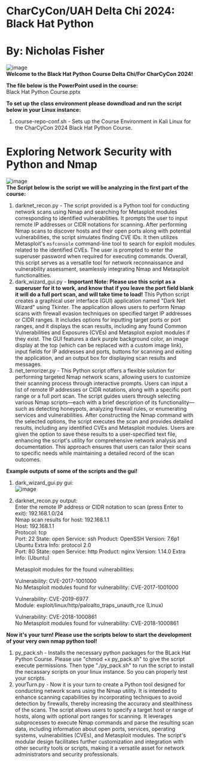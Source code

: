 # CharCyCon/UAH Delta Chi 2024: Black Hat Python <br />
# By: Nicholas Fisher <br /> 

![image](https://github.com/FishyStix12/BH.py-CharCyCon2024/assets/102126354/789f42ac-1c0f-46c3-b3d0-e023e83c6c0c) <br />
**Welcome to the Black Hat Python Course Delta Chi/For CharCyCon 2024!** <br />

**The file below is the PowerPoint used in the course:** <br />
Black Hat Python Course.pptx <br />

**To set up the class environment please downdload and run the script below in your Linux instance:** <br />
1. course-repo-conf.sh - Sets up the Course Environment in Kali Linux for the CharCyCon 2024 Black Hat Python Course. <br />

# Exploring Network Security with Python and Nmap <br />
![image](https://github.com/FishyStix12/BH.py-CharCyCon2024/assets/102126354/76ab306e-4086-4a48-86f7-b0efc97be95d) <br />
**The Script below is the script we will be analyzing in the first part of the course:**
1. darknet_recon.py - The script provided is a Python tool for conducting network scans using Nmap and searching for Metasploit modules corresponding to identified vulnerabilities. It prompts the user to input remote IP addresses or CIDR notations for scanning. After performing Nmap scans to discover hosts and their open ports along with potential vulnerabilities, the script simulates finding CVE IDs. It then utilizes Metasploit's `msfconsole` command-line tool to search for exploit modules related to the identified CVEs. The user is prompted to enter the superuser password when required for executing commands. Overall, this script serves as a versatile tool for network reconnaissance and vulnerability assessment, seamlessly integrating Nmap and Metasploit functionalities. <br />
2. dark_wizard_gui.py - **Important Note: Please use this script as a superuser for it to work, and know that if you leave the port field blank it will do a full port scan, and will take time to load!** This Python script creates a graphical user interface (GUI) application named "Dark Net Wizard" using Tkinter. The application allows users to perform Nmap scans with firewall evasion techniques on specified target IP addresses or CIDR ranges. It includes options for inputting target ports or port ranges, and it displays the scan results, including any found Common Vulnerabilities and Exposures (CVEs) and Metasploit exploit modules if they exist. The GUI features a dark purple background color, an image display at the top (which can be replaced with a custom image link), input fields for IP addresses and ports, buttons for scanning and exiting the application, and an output box for displaying scan results and messages. <br />
3. net_terrorizer.py - This Python script offers a flexible solution for performing targeted Nmap network scans, allowing users to customize their scanning process through interactive prompts. Users can input a list of remote IP addresses or CIDR notations, along with a specific port range or a full port scan. The script guides users through selecting various Nmap scripts—each with a brief description of its functionality—such as detecting honeypots, analyzing firewall rules, or enumerating services and vulnerabilities. After constructing the Nmap command with the selected options, the script executes the scan and provides detailed results, including any identified CVEs and Metasploit modules. Users are given the option to save these results to a user-specified text file, enhancing the script's utility for comprehensive network analysis and documentation. This approach ensures that users can tailor their scans to specific needs while maintaining a detailed record of the scan outcomes. <br />

**Example outputs of some of the scripts and the gui!** <br />
1. dark_wizard_gui.py gui: <br />
 ![image](https://github.com/FishyStix12/WHPython_v1.02/assets/102126354/e91027d1-d1d7-4e23-b818-b7ea187cc533) <br />
2. darknet_recon.py output: <br />
   Enter the remote IP address or CIDR notation to scan (press Enter to exit): 192.168.1.0/24 <br />
   Nmap scan results for host: 192.168.1.1 <br />
   Host: 192.168.1.1 <br />
   Protocol: tcp <br />
   Port: 22    State: open    Service: ssh    Product: OpenSSH    Version: 7.6p1 Ubuntu    Extra Info: protocol 2.0 <br />
   Port: 80    State: open    Service: http    Product: nginx    Version: 1.14.0    Extra Info: (Ubuntu) <br />

   Metasploit modules for the found vulnerabilities: <br />

   Vulnerability: CVE-2017-1001000 <br />
   No Metasploit modules found for vulnerability: CVE-2017-1001000 <br />

   Vulnerability: CVE-2019-6977 <br />
   Module: exploit/linux/http/paloalto_traps_unauth_rce (Linux) <br />

   Vulnerability: CVE-2018-1000861 <br />
   No Metasploit modules found for vulnerability: CVE-2018-1000861 <br />

**Now it's your turn! Please use the scripts below to start the development of your very own nmap python tool!** <br />
1. py_pack.sh - Installs the necessary python packages for the BLack Hat Python Course. Please use "chmod +x py_pack.sh" to give the script execute permissions. Then type "./py_pack.sh" to run the script to install the necassary scripts on your linux instance. So you can properly test your scripts. <br />
2. yourTurn.py - Now it is your turn to create a Python tool designed for conducting network scans using the Nmap utility. It is intended to enhance scanning capabilities by incorporating techniques to avoid detection by firewalls, thereby increasing the accuracy and stealthiness of the scans. The script allows users to specify a target host or range of hosts, along with optional port ranges for scanning. It leverages subprocesses to execute Nmap commands and parse the resulting scan data, including information about open ports, services, operating systems, vulnerabilities (CVEs), and Metasploit modules. The script's modular design facilitates further customization and integration with other security tools or scripts, making it a versatile asset for network administrators and security professionals. <br />
